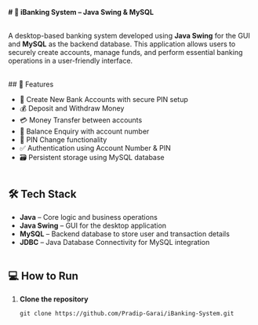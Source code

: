 <b># 🏦 iBanking System – Java Swing & MySQL</b><br><br>

A desktop-based banking system developed using **Java Swing** for the GUI and **MySQL** as the backend database. This application allows users to securely create accounts, manage funds, and perform essential banking operations in a user-friendly interface.


<br>## 📌 Features <br>

- 🔐 Create New Bank Accounts with secure PIN setup<br>
- 💰 Deposit and Withdraw Money<br>
- 💳 Money Transfer between accounts<br>
- 🧾 Balance Enquiry with account number<br>
- 🔁 PIN Change functionality<br>
- ✅ Authentication using Account Number & PIN<br>
- 🗃️ Persistent storage using MySQL database<br><br>

## 🛠️ Tech Stack<br>

- **Java** – Core logic and business operations<br>
- **Java Swing** – GUI for the desktop application<br>
- **MySQL** – Backend database to store user and transaction details<br>
- **JDBC** – Java Database Connectivity for MySQL integration<br><br>


## 💻 How to Run<br>

1. **Clone the repository**
   ```bash<br>
   git clone https://github.com/Pradip-Garai/iBanking-System.git
